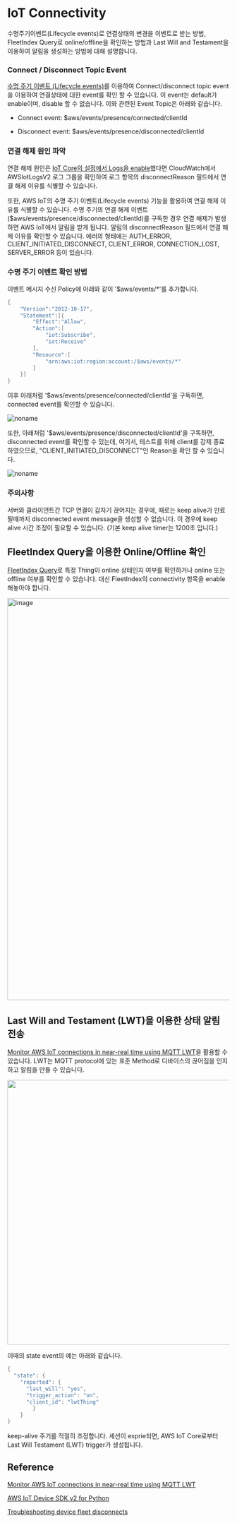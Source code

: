 # IoT Connectivity

수명주기이벤트(Lifecycle events)로 연결상태의 변경을 이벤트로 받는 방법, FleetIndex Query로 online/offline을 확인하는 방법과 Last Will and Testament을 이용하여 알림을 생성하는 방법에 대해 설명합니다. 


### Connect / Disconnect Topic Event 

[수명 주기 이벤트 (Lifecycle events)](https://docs.aws.amazon.com/iot/latest/developerguide/life-cycle-events.html)를 이용하여 Connect/disconnect topic event을 이용하여 연결상태에 대한 event를 확인 할 수 있습니다. 이 event는 default가 enable이며, disable 할 수 없습니다. 이와 관련된 Event Topic은 아래와 같습니다. 

- Connect event: $aws/events/presence/connected/clientId 

- Disconnect event: $aws/events/presence/disconnected/clientId 


### 연결 해제 원인 파악 

연결 해제 원인은 [IoT Core의 설정에서 Logs을 enable](https://ap-northeast-2.console.aws.amazon.com/iot/home?region=ap-northeast-2#/settings/logging)했다면 CloudWatch에서 AWSIotLogsV2 로그 그룹을 확인하여 로그 항목의 disconnectReason 필드에서 연결 해제 이유를 식별할 수 있습니다.

또한, AWS IoT의 수명 주기 이벤트(Lifecycle events) 기능을 활용하여 연결 해제 이유를 식별할 수 있습니다. 수명 주기의 연결 해제 이벤트($aws/events/presence/disconnected/clientId)를 구독한 경우 연결 해제가 발생하면 AWS IoT에서 알림을 받게 됩니다. 알림의 disconnectReason 필드에서 연결 해제 이유를 확인할 수 있습니다. 에러의 형태에는 AUTH_ERROR, CLIENT_INITIATED_DISCONNECT, CLIENT_ERROR, CONNECTION_LOST, SERVER_ERROR 등이 있습니다.


### 수명 주기 이벤트 확인 방법

이벤트 메시지 수신 Policy에 아래와 같이 '$aws/events/\*'를 추가합니다. 

```java
{
    "Version":"2012-10-17",
    "Statement":[{
        "Effect":"Allow",
        "Action":[
            "iot:Subscribe",
            "iot:Receive"
        ],
        "Resource":[
            "arn:aws:iot:region:account:/$aws/events/*"
        ]
    }]
}
```

이후 아래처럼 '$aws/events/presence/connected/clientId'을 구독하면, connected event를 확인할 수 있습니다. 

![noname](https://user-images.githubusercontent.com/52392004/192277910-ccfbaca2-6259-4b67-a840-36308c0d300e.png)

또한, 아래처럼 '$aws/events/presence/disconnected/clientId'을 구독하면, disconnected event를 확인할 수 있는데, 여기서, 테스트를 위해 client를 강제 종료하였으므로, "CLIENT_INITIATED_DISCONNECT"인 Reason을 확인 할 수 있습니다. 

![noname](https://user-images.githubusercontent.com/52392004/192278792-afc6ece9-6cc7-4ba4-bb3d-58f33b4bad4a.png)

### 주의사항 

서버와 클라이언트간 TCP 연결이 갑자기 끊어지는 경우에, 때로는 keep alive가 만료될때까지 disconnected event message을 생성할 수 없습니다. 이 경우에 keep alive 시간 조정이 필요할 수 있습니다. (기본 keep alive timer는 1200초 입니다.)




## FleetIndex Query을 이용한 Online/Offline 확인 

[FleetIndex Query](https://docs.aws.amazon.com/iot/latest/developerguide/example-queries.html)로 특정 Thing이 online 상태인지 여부를 확인하거나 online 또는 offline 여부를 확인할 수 있습니다. 대신 FleetIndex의 connectivity 항목을 enable 해놓아야 합니다.

<img width="911" alt="image" src="https://user-images.githubusercontent.com/52392004/192209667-e6994903-9490-4746-8d3e-bd44e627f437.png">




## Last Will and Testament (LWT)을 이용한 상태 알림 전송

[Monitor AWS IoT connections in near-real time using MQTT LWT](https://aws.amazon.com/ko/blogs/iot/monitor-aws-iot-connections-in-near-real-time-using-mqtt-lwt/)을 활용할 수 있습니다. LWT는 MQTT protocol에 있는 표준 Method로 디바이스의 끊어짐을 인지하고 알림을 만들 수 있습니다. 

<img src="https://user-images.githubusercontent.com/52392004/192209753-475dc7d5-b6c2-4b8e-b359-30361ff2b64e.png" width="600">

이때의 state event의 예는 아래와 같습니다. 

```java
{
  "state": {
    "reported": {
      "last_will": "yes",
      "trigger_action": "on",
      "client_id": "lwtThing"
        }
    }
}
```

keep-alive 주기를 적절히 조정합니다. 세션이 exprie되면, AWS IoT Core로부터 Last Will Testament (LWT) trigger가 생성됩니다. 


## Reference 

[Monitor AWS IoT connections in near-real time using MQTT LWT](https://aws.amazon.com/ko/blogs/iot/monitor-aws-iot-connections-in-near-real-time-using-mqtt-lwt/)

[AWS IoT Device SDK v2 for Python](https://github.com/aws/aws-iot-device-sdk-python-v2)

[Troubleshooting device fleet disconnects](https://docs.aws.amazon.com/iot/latest/developerguide/ota-troubleshooting-fleet-disconnects.html)
